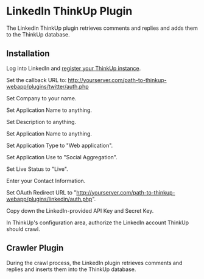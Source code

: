 LinkedIn ThinkUp Plugin
========================

The LinkedIn ThinkUp plugin retrieves comments and replies and adds them to the ThinkUp database.

Installation
------------

Log into LinkedIn and [register your ThinkUp instance](https://www.linkedin.com/secure/developer?newapp=). 

Set the callback URL to:
    http://yourserver.com/path-to-thinkup-webapp/plugins/twitter/auth.php

Set Company to your name.

Set Application Name to anything.

Set Description to anything.

Set Application Name to anything.

Set Application Type to "Web application".

Set Application Use to "Social Aggregation".

Set Live Status to "Live".

Enter your Contact Information.

Set OAuth Redirect URL to "http://yourserver.com/path-to-thinkup-webapp/plugins/linkedin/auth.php".

Copy down the LinkedIn-provided API Key and Secret Key.

In ThinkUp's configuration area, authorize the LinkedIn account ThinkUp should crawl.

Crawler Plugin
--------------

During the crawl process, the LinkedIn plugin retrieves comments and replies and inserts them into the ThinkUp database.